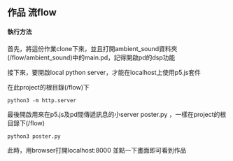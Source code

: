 ## 作品 流flow


#### 執行方法
首先，將這份作業clone下來，並且打開ambient_sound資料夾(/flow/ambient_sound)中的main.pd，記得開啟pd的dsp功能

接下來，要開啟local python server，才能在localhost上使用p5.js套件

在此project的根目錄(/flow)下
```
python3 -m http.server
```

最後開啟用來在p5.js及pd間傳遞訊息的小server poster.py
，一樣在project的根目錄下(/flow)
```
python3 poster.py
```

此時，用browser打開localhost:8000 並點一下畫面即可看到作品
